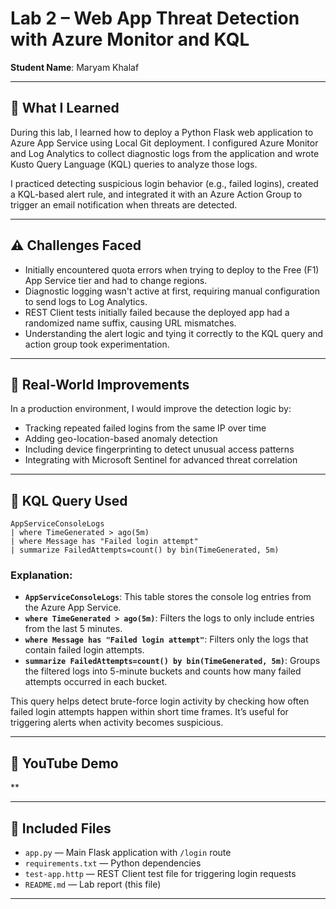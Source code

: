 # Lab 2 – Web App Threat Detection with Azure Monitor and KQL

**Student Name**: Maryam Khalaf  


---

## 📘 What I Learned

During this lab, I learned how to deploy a Python Flask web application to Azure App Service using Local Git deployment. I configured Azure Monitor and Log Analytics to collect diagnostic logs from the application and wrote Kusto Query Language (KQL) queries to analyze those logs.

I practiced detecting suspicious login behavior (e.g., failed logins), created a KQL-based alert rule, and integrated it with an Azure Action Group to trigger an email notification when threats are detected.

---

## ⚠️ Challenges Faced

- Initially encountered quota errors when trying to deploy to the Free (F1) App Service tier and had to change regions.
- Diagnostic logging wasn't active at first, requiring manual configuration to send logs to Log Analytics.
- REST Client tests initially failed because the deployed app had a randomized name suffix, causing URL mismatches.
- Understanding the alert logic and tying it correctly to the KQL query and action group took experimentation.

---

## 🚀 Real-World Improvements

In a production environment, I would improve the detection logic by:
- Tracking repeated failed logins from the same IP over time
- Adding geo-location-based anomaly detection
- Including device fingerprinting to detect unusual access patterns
- Integrating with Microsoft Sentinel for advanced threat correlation

---

## 🧠 KQL Query Used

```kql
AppServiceConsoleLogs
| where TimeGenerated > ago(5m)
| where Message has "Failed login attempt"
| summarize FailedAttempts=count() by bin(TimeGenerated, 5m)
```

### Explanation:

- **`AppServiceConsoleLogs`**: This table stores the console log entries from the Azure App Service.
- **`where TimeGenerated > ago(5m)`**: Filters the logs to only include entries from the last 5 minutes.
- **`where Message has "Failed login attempt"`**: Filters only the logs that contain failed login attempts.
- **`summarize FailedAttempts=count() by bin(TimeGenerated, 5m)`**: Groups the filtered logs into 5-minute buckets and counts how many failed attempts occurred in each bucket.

This query helps detect brute-force login activity by checking how often failed login attempts happen within short time frames. It’s useful for triggering alerts when activity becomes suspicious.

---

## 🎥 YouTube Demo

**

---

## 📂 Included Files

- `app.py` — Main Flask application with `/login` route
- `requirements.txt` — Python dependencies
- `test-app.http` — REST Client test file for triggering login requests
- `README.md` — Lab report (this file)

---

